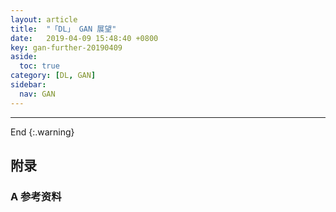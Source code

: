 ```yaml
---
layout: article
title:  "「DL」 GAN 展望"
date:   2019-04-09 15:48:40 +0800
key: gan-further-20190409
aside:
  toc: true
category: [DL, GAN]
sidebar:
  nav: GAN
---
```


>

<!--more-->


-------------------  
 End
{:.warning}  


## 附录
### A 参考资料
